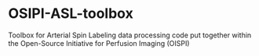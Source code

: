 # OSIPI-ASL-toolbox
Toolbox for Arterial Spin Labeling data processing code put together within the Open-Source Initiative for Perfusion Imaging (OISPI)
